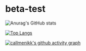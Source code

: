 # beta-test

![Anurag's GitHub stats](https://github-readme-stats.vercel.app/api?username=callmenikk&show_icons=true&theme=gruvbox)

[![Top Langs](https://github-readme-stats.vercel.app/api/top-langs/?username=callmenikk&layout=compact)](https://github.com/anuraghazra/github-readme-stats)

[![callmenikk's github activity graph](https://activity-graph.herokuapp.com/graph?username=callmenikk&theme=react-dark)](https://github.com/ashutosh00710/github-readme-activity-graph)
